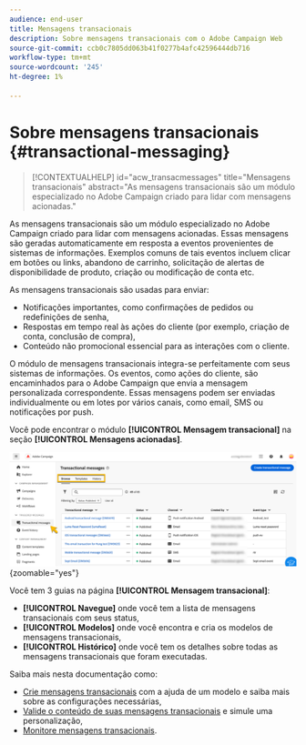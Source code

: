 ```yaml
---
audience: end-user
title: Mensagens transacionais
description: Sobre mensagens transacionais com o Adobe Campaign Web
source-git-commit: ccb0c7805dd063b41f0277b4afc42596444db716
workflow-type: tm+mt
source-wordcount: '245'
ht-degree: 1%

---
```


# Sobre mensagens transacionais {#transactional-messaging}

>[!CONTEXTUALHELP]
>id="acw_transacmessages"
>title="Mensagens transacionais"
>abstract="As mensagens transacionais são um módulo especializado no Adobe Campaign criado para lidar com mensagens acionadas."

<!-- >>[!CONTEXTUALHELP]
>id="acw_transacmessages_exclusionlogs"
>title="Transactional messaging exclusion logs"
>abstract="Transactional messaging exclusion logs" -->


As mensagens transacionais são um módulo especializado no Adobe Campaign criado para lidar com mensagens acionadas. Essas mensagens são geradas automaticamente em resposta a eventos provenientes de sistemas de informações. Exemplos comuns de tais eventos incluem clicar em botões ou links, abandono de carrinho, solicitação de alertas de disponibilidade de produto, criação ou modificação de conta etc.

As mensagens transacionais são usadas para enviar:

* Notificações importantes, como confirmações de pedidos ou redefinições de senha,
* Respostas em tempo real às ações do cliente (por exemplo, criação de conta, conclusão de compra),
* Conteúdo não promocional essencial para as interações com o cliente.

O módulo de mensagens transacionais integra-se perfeitamente com seus sistemas de informações. Os eventos, como ações do cliente, são encaminhados para o Adobe Campaign que envia a mensagem personalizada correspondente. Essas mensagens podem ser enviadas individualmente ou em lotes por vários canais, como email, SMS ou notificações por push.

Você pode encontrar o módulo **[!UICONTROL Mensagem transacional]** na seção **[!UICONTROL Mensagens acionadas]**.

![](assets/transactional.png){zoomable="yes"}

Você tem 3 guias na página **[!UICONTROL Mensagem transacional]**:

* **[!UICONTROL Navegue]** onde você tem a lista de mensagens transacionais com seus status,
* **[!UICONTROL Modelos]** onde você encontra e cria os modelos de mensagens transacionais,
* **[!UICONTROL Histórico]** onde você tem os detalhes sobre todas as mensagens transacionais que foram executadas.

Saiba mais nesta documentação como:

* [Crie mensagens transacionais](create-transactional.md) com a ajuda de um modelo e saiba mais sobre as configurações necessárias,
* [Valide o conteúdo de suas mensagens transacionais](validate-transactional.md) e simule uma personalização,
* [Monitore mensagens transacionais](monitor-transactional.md).
